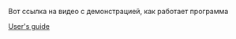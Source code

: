 Вот ссылка на видео с демонстрацией, как работает программа

[User's guide ](https://drive.google.com/file/d/1mK1cWdzrk1PJsx7ejidHnxYugfXAAFNL/view?usp=sharing)